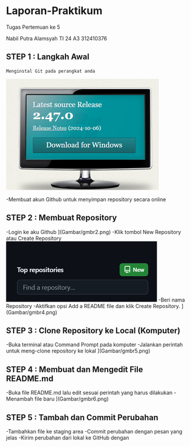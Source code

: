 # Laporan-Praktikum
 Tugas Pertemuan ke 5

  Nabil Putra Alamsyah
  TI 24 A3
  312410376

## STEP 1 : Langkah Awal
    Menginstal Git pada perangkat anda
   ![gambar1](Gambar/gmbr1.png)

   -Membuat akun Github untuk menyimpan repository secara online

## STEP 2 : Membuat Repository
   -Login ke aku Github
   ](Gambar/gmbr2.png)
   -Klik tombol New Repository atau Create Repository
   ![gambar](Gambar/gmbr3.png)
   -Beri nama Repository
   -Aktifkan opsi Add a README file dan klik Create Repository.
   ](Gambar/gmbr4.png)

## STEP 3 : Clone Repository ke Local (Komputer)
   -Buka terminal atau Command Prompt pada komputer
   -Jalankan perintah untuk meng-clone repository ke lokal
](Gambar/gmbr5.png)

## STEP 4 : Membuat dan Mengedit File README.md
   -Buka file README.md lalu edit sesuai perintah yang harus dilakukan
   -Menambah file baru
   ](Gambar/gmbr6.png)
   
## STEP 5 : Tambah dan Commit Perubahan
   -Tambahkan file ke staging area
   -Commit perubahan dengan pesan yang jelas
   -Kirim perubahan dari lokal ke GitHub dengan